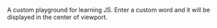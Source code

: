 A custom playground for learning JS. Enter a custom word and it will be displayed in the center of viewport.
